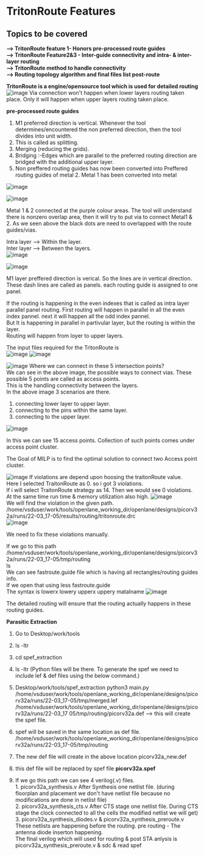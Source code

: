 # TritonRoute Features 
##  Topics to be covered
**--> TritonRoute feature 1- Honors pre-processed route guides**   
**--> TritonRoute Feature2&3 - Inter-guide connectivity and intra- & inter-layer routing**    
**--> TritonRoute method to handle connectivity**     
**--> Routing topology algorithm and final files list post-route**

**TritonRoute is a engine/opensource tool which is used for detailed routing**  
![image](https://github.com/Gayathri4801/NASSCOM-VSD-IAT/assets/163323618/8ae3eb9b-cd03-4b2a-aa02-42e54fa8f143)
Via connection won't happen  when lower layers routing taken place. Only it will happen when upper layers routing taken place.   

**pre-processed route guides**

1. M1 preferred direction is vertical. Whenever the tool determines/encountered the non preferred direction, then the tool divides into unit width.
2. This is called as splitting.   
3. Merging (reducing the grids).   
4. Bridging :-Edges which are parallel to the preferred routing direction are bridged with the additional upper layer.
5. Non preffered routing guides has now been converted into Preffered routing guides of metal 2.  Metal 1 has been converted into metal
     
![image](https://github.com/Gayathri4801/NASSCOM-VSD-IAT/assets/163323618/5944079e-e9a8-43c9-b5ca-24822cb8b749)

![image](https://github.com/Gayathri4801/NASSCOM-VSD-IAT/assets/163323618/2b17c150-d562-40b4-b4e6-397ed5878ab0)

Metal 1 & 2 connected at the purple colour areas. The tool will understand there is nonzero overlap area, then it will try to put via to connect Metal1 & 2.   As we seen above the black dots are need to overlapped with the route guides/vias.  

Intra layer --> Within the layer.   
Inter layer --> Between the layers.  
![image](https://github.com/Gayathri4801/NASSCOM-VSD-IAT/assets/163323618/d9c7705a-b84a-4841-be47-a81904c3338f)

![image](https://github.com/Gayathri4801/NASSCOM-VSD-IAT/assets/163323618/a28caf18-574e-49a5-b756-f55b11f2c2d8)

M1 layer preffered direction is verical. So the lines are in vertical direction. These dash lines are called as panels.  each routing guide is assigned to one panel.  

If the routing is happening in the even indexes that is called as intra layer parallel panel routing.  First routing will happen in parallel in all the even index pannel. next it will happen all the odd index pannel.  
But It is happening in parallel in partivular layer, but the routing is within the layer.  
Routing will happen from loyer to upper layers.  


The input files required for the TritonRoute is   
![image](https://github.com/Gayathri4801/NASSCOM-VSD-IAT/assets/163323618/e19b2164-f774-4a65-a792-ad47a597afc7)
![image](https://github.com/Gayathri4801/NASSCOM-VSD-IAT/assets/163323618/068cb389-315b-4bf7-beb6-ce312fa24530)

![image](https://github.com/Gayathri4801/NASSCOM-VSD-IAT/assets/163323618/9d57e82c-8d38-48b1-a31a-63a1380afcd0)
Where we can connect in these 5 intersection points?  
We can see in the above image, the possible ways to connect vias. These possible 5 points are called as access points.  
This is the handling connectivity between the layers.     
In the above image 3 scenarios are there.     
1. connecting lower layer to upper layer.   
2. connecting to the pins within the same layer.   
3. connecting to the upper layer.     

![image](https://github.com/Gayathri4801/NASSCOM-VSD-IAT/assets/163323618/4ef41196-d213-47fb-b526-a608cd17f691)

In this we can see 15 access points.  Collection of such points comes under access point cluster.   

The Goal of MILP is to find the optimal solution to connect two Access point cluster.  

![image](https://github.com/Gayathri4801/NASSCOM-VSD-IAT/assets/163323618/8e12e9b3-852c-4b39-a9d1-5d26fc76e6d6)
If violations are depend upon hoosing the traitonRoute value.  
Here I selected TraitonRoute as 0. so i got 3 violations.  
If i will select TraitonRoute strategy as 14. Then we would see 0 violations. At the same time run time & memory utilization also high. 
![image](https://github.com/Gayathri4801/NASSCOM-VSD-IAT/assets/163323618/64804c78-e37c-44b0-bf5b-af1e5791b1cc)  
We will find thw violation in the given path.  
/home/vsduser/work/tools/openlane_working_dir/openlane/designs/picorv32a/runs/22-03_17-05/results/routing/tritonroute.drc   
![image](https://github.com/Gayathri4801/NASSCOM-VSD-IAT/assets/163323618/df016178-77a9-40d4-9467-0fa2f8fb9d35)

We need to fix these violations manually.  

If we go to this path
/home/vsduser/work/tools/openlane_working_dir/openlane/designs/picorv32a/runs/22-03_17-05/tmp/routing    
ls   
We can see fastroute.guide file which is having all rectangles/routing guides info.  
If we open that using less fastroute.guide   
The syntax is lowerx lowery upperx uppery matalname
![image](https://github.com/Gayathri4801/NASSCOM-VSD-IAT/assets/163323618/08b208c7-6f25-48e2-b149-f0d32fdef511)

The detailed routing will ensure that the routing actually happens in these routing guides.   

**Parasitic Extraction**

1. Go to Desktop/work/tools           
2. ls -ltr   
3. cd spef_extraction      
4. ls -ltr     (Python files will be there. To generate the spef we need to include lef & def files using the below command.)     
5. Desktop/work/tools/spef_extraction python3 main.py /home/vsduser/work/tools/openlane_working_dir/openlane/designs/picorv32a/runs/22-03_17-05/tmp/merged.lef  /home/vsduser/work/tools/openlane_working_dir/openlane/designs/picorv32a/runs/22-03_17 05/tmp/routing/picorv32a.def     --> this will create the spef file.    
6. spef will be saved in the same location as def file.       
/home/vsduser/work/tools/openlane_working_dir/openlane/designs/picorv32a/runs/22-03_17-05/tmp/routing    
7. The new def file will create in the above location picorv32a_new.def   
8. this def file will be replaced by spef file **picorv32a.spef**    
     
9. If we go this path we can see 4 verilog(.v) files.    
         1. picorv32a_synthesis.v   After Synthesis one netlist file.  (during floorplan and placement we don't have netlist file because no modifications are done in netlist file)    
         2. picorv32a_synthesis_cts.v   After CTS stage one netlist file.  During CTS stage the clock connected to all the cells the  modified netlist we will get)    
         3. picorv32a_synthesis_diodes.v & picorv32a_synthesis_preroute.v    
         These netlists are happening before the routing. pre routing - The antenna diode inserton happening.     
The final verilog which will used for routing & post STA anlysis is picorv32a_synthesis_preroute.v  & sdc & read spef      


